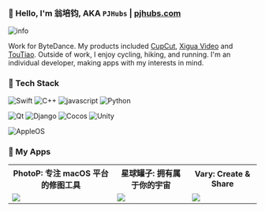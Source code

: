 ### 👋 Hello, I'm 翁培钧, AKA `PJHubs` | [pjhubs.com](http://pjhubs.com)

![info](https://github-readme-stats.vercel.app/api?username=windstormeye&show_icons=true&count_private=true&hide=prs&theme=tokyonight)

Work for ByteDance. My products included [CupCut](https://www.capcut.cn), [Xigua Video](https://www.ixigua.com) and [TouTiao](https://www.toutiao.com).
Outside of work, I enjoy cycling, hiking, and running. I'm an individual developer, making apps with my interests in mind.

### 🔧 Tech Stack

![Swift](https://img.shields.io/badge/-Swift-333333?style=flat&logo=Swift)
![C++](https://img.shields.io/badge/-C/C++-333333?style=flat&logo=C)
![javascript](https://img.shields.io/badge/-JavaScript-333333?style=flat&logo=javascript)
![Python](https://img.shields.io/badge/-Python-333333?style=flat&logo=Python)

![Qt](https://img.shields.io/badge/-Qt-333333?style=flat&logo=Qt)
![Django](https://img.shields.io/badge/-Django-333333?style=flat&logo=Django)
![Cocos](https://img.shields.io/badge/-Cocos-333333?style=flat&logo=Cocos)
![Unity](https://img.shields.io/badge/-Unity-333333?style=flat&logo=Unity)

![AppleOS](https://img.shields.io/badge/-AppleOS-333333?style=flat&logo=Apple)


### 📱 My Apps

<table style="width:100%; table-layout:fixed">
  <tr>
    <th>PhotoP: 专注 macOS 平台的修图工具</th>
    <th>星球罐子: 拥有属于你的宇宙</th>
    <th>Vary: Create & Share</th>
  </tr>
  <tr>
    <td>
		<a href="https://apps.apple.com/us/app/photop/id1639575048">
			<img src="http://pjhubs.com/images/app/photop/1.0/0.jpg" />
		</a>
	</td>
    <td>
		<a href="https://apps.apple.com/us/app/星球罐子/id1502901744">
			<img src="http://pjhubs.com/images/qiniu_img/截屏2020-03-18下午3.57.43.png" />
		</a>
	</td>
    <td>
		<a href="[https://github.com/chroma-works/NeoDoa](https://apps.apple.com/us/app/vary/id1190496148)">
			<img src="https://blogfile.dandyweng.com/2017/02/wall-of-cards-1920x1080-copyright.jpg" />
		</a>
	</td>
  </tr>
</table>

